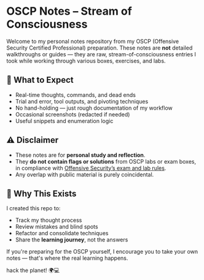# OSCP Notes – Stream of Consciousness

Welcome to my personal notes repository from my OSCP (Offensive Security Certified Professional) preparation. These notes are **not** detailed walkthroughs or guides — they are raw, stream-of-consciousness entries I took while working through various boxes, exercises, and labs.

## 🧠 What to Expect

- Real-time thoughts, commands, and dead ends
- Trial and error, tool outputs, and pivoting techniques
- No hand-holding — just rough documentation of my workflow
- Occasional screenshots (redacted if needed)
- Useful snippets and enumeration logic

## ⚠️ Disclaimer

- These notes are for **personal study and reflection**.
- They **do not contain flags or solutions** from OSCP labs or exam boxes, in compliance with [Offensive Security’s exam and lab rules](https://support.offensive-security.com/oscp-exam-guide/).
- Any overlap with public material is purely coincidental.

## 💬 Why This Exists

I created this repo to:

- Track my thought process
- Review mistakes and blind spots
- Refactor and consolidate techniques
- Share the **learning journey**, not the answers

If you're preparing for the OSCP yourself, I encourage you to take your own notes — that's where the real learning happens.

hack the planet! 🌍💻



